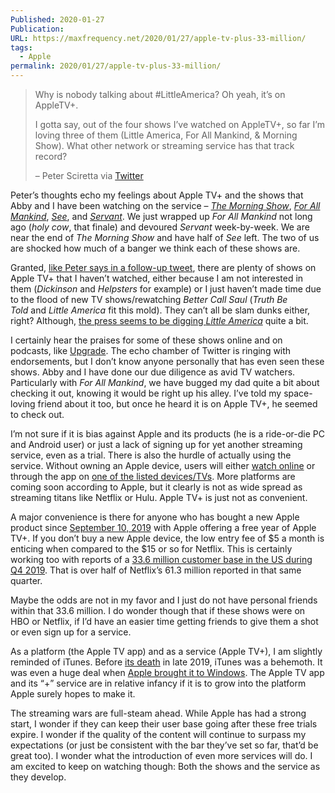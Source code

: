 ```yaml
---
Published: 2020-01-27
Publication: 
URL: https://maxfrequency.net/2020/01/27/apple-tv-plus-33-million/
tags:
  - Apple
permalink: 2020/01/27/apple-tv-plus-33-million/
---
```

> Why is nobody talking about #LittleAmerica? Oh yeah, it’s on AppleTV+.
> 
> I gotta say, out of the four shows I’ve watched on AppleTV+, so far I’m loving three of them (Little America, For All Mankind, & Morning Show). What other network or streaming service has that track record?
> 
> – Peter Sciretta via [Twitter](https://twitter.com/PeterSciretta/status/1220237929840144384)

Peter’s thoughts echo my feelings about Apple TV+ and the shows that Abby and I have been watching on the service – [_The Morning Show_](https://tv.apple.com/us/show/the-morning-show/umc.cmc.25tn3v8ku4b39tr6ccgb8nl6m), [_For All Mankind_](https://tv.apple.com/us/show/for-all-mankind/umc.cmc.6wsi780sz5tdbqcf11k76mkp7), [_See_](https://tv.apple.com/us/show/see/umc.cmc.3s4mgg2y7h95fks9gnc4pw13m), and [_Servant_](https://tv.apple.com/us/show/servant/umc.cmc.4y25wuby7pck9o6vaubbbk7gb). We just wrapped up _For All Mankind_ not long ago (_holy cow_, that finale) and devoured _Servant_ week-by-week. We are near the end of _The Morning Show_ and have half of _See_ left. The two of us are shocked how much of a banger we think each of these shows are.

Granted, [like Peter says in a follow-up tweet](https://twitter.com/PeterSciretta/status/1220238644415320064?s=20), there are plenty of shows on Apple TV+ that I haven’t watched, either because I am not interested in them (_Dickinson_ and _Helpsters_ for example) or I just haven’t made time due to the flood of new TV shows/rewatching _Better Call Saul_ (_Truth Be Told_ and _Little America_ fit this mold). They can’t all be slam dunks either, right? Although, [the press seems to be digging _Little America_](https://www.hollywoodreporter.com/review/little-america-review-1268518) quite a bit.

I certainly hear the praises for some of these shows online and on podcasts, like [Upgrade](https://www.relay.fm/upgrade). The echo chamber of Twitter is ringing with endorsements, but I don’t know anyone personally that has even seen these shows. Abby and I have done our due diligence as avid TV watchers. Particularly with _For All Mankind_, we have bugged my dad quite a bit about checking it out, knowing it would be right up his alley. I’ve told my space-loving friend about it too, but once he heard it is on Apple TV+, he seemed to check out.

I’m not sure if it is bias against Apple and its products (he is a ride-or-die PC and Android user) or just a lack of signing up for yet another streaming service, even as a trial. There is also the hurdle of actually using the service. Without owning an Apple device, users will either [watch online](https://tv.apple.com/) or through the app on [one of the listed devices/TVs](https://www.apple.com/apple-tv-app/devices/). More platforms are coming soon according to Apple, but it clearly is not as wide spread as streaming titans like Netflix or Hulu. Apple TV+ is just not as convenient.

A major convenience is there for anyone who has bought a new Apple product since [September 10, 2019](https://offers.appletvapp.apple/) with Apple offering a free year of Apple TV+. If you don’t buy a new Apple device, the low entry fee of $5 a month is enticing when compared to the $15 or so for Netflix. This is certainly working too with reports of a [33.6 million customer base in the US during Q4 2019](https://daringfireball.net/linked/2020/01/23/us-streaming-stats). That is over half of Netflix’s 61.3 million reported in that same quarter.

Maybe the odds are not in my favor and I just do not have personal friends within that 33.6 million. I do wonder though that if these shows were on HBO or Netflix, if I’d have an easier time getting friends to give them a shot or even sign up for a service.

As a platform (the Apple TV app) and as a service (Apple TV+), I am slightly reminded of iTunes. Before [its death](https://512pixels.net/2019/05/a-collection-of-itunes-errors/) in late 2019, iTunes was a behemoth. It was even a huge deal when [Apple brought it to Windows](https://youtu.be/_ItdjM32FK8?t=1123). The Apple TV app and its “+” service are in relative infancy if it is to grow into the platform Apple surely hopes to make it.

The streaming wars are full-steam ahead. While Apple has had a strong start, I wonder if they can keep their user base going after these free trials expire. I wonder if the quality of the content will continue to surpass my expectations (or just be consistent with the bar they’ve set so far, that’d be great too). I wonder what the introduction of even more services will do. I am excited to keep on watching though: Both the shows and the service as they develop.